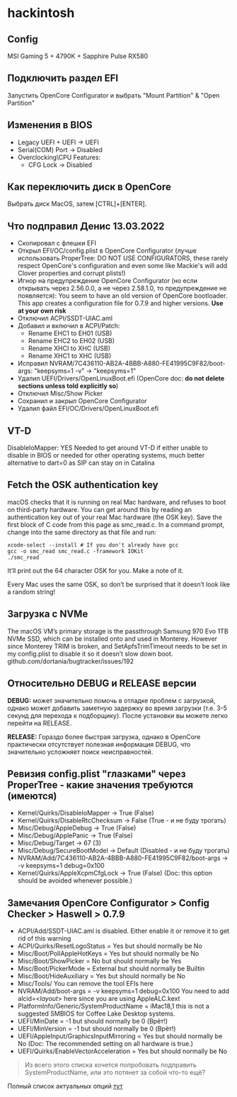 # hackintosh

## Config

MSI Gaming 5 + 4790K + Sapphire Pulse RX580

## Подключить раздел EFI

Запустить OpenCore Configurator и выбрать "Mount Partition" & "Open Partition"

## Изменения в BIOS

- Legacy UEFI + UEFI -> UEFI
- Serial(COM) Port -> Disabled
- Overclocking\CPU Features:
  - CFG Lock -> Disabled

## Как переключить диск в OpenCore

Выбрать диск MacOS, затем [CTRL]+[ENTER].

## Что подправил Денис 13.03.2022

- Скопировал с флешки EFI
- Открыл EFI/OC/config.plist в OpenCore Configurator (лучше использовать ProperTree: DO NOT USE CONFIGURATORS, these rarely respect OpenCore's configuration and even some like Mackie's will add Clover properties and corrupt plists!)
- Игнор на предупреждение OpenCore Configurator (но если открывать через 2.56.0.0, а не через 2.58.1.0, то предупреждение не появляется): You seem to have an old version of OpenCore bootloader. This app creates a configuration file for 0.7.9 and higher versions. **Use at your own risk**
- Отключил ACPI/SSDT-UIAC.aml
- Добавил и включил в ACPI/Patch:
  - Rename EHC1 to EH01 (USB)
  - Rename EHC2 to EH02 (USB)
  - Rename XHCI to XHC (USB)
  - Rename XHC1 to XHC (USB)
- Исправил NVRAM/7C436110-AB2A-4BBB-A880-FE41995C9F82/boot-args: "keepsyms=1 -v" -> "keepsyms=1"
- Удалил UEFI/Drivers/OpenLinuxBoot.efi (OpenCore doc: **do not delete sections unless told explicitly so**)
- Отключил Misc/Show Picker
- Сохранил и закрыл OpenCore Configurator
- Удалил файл EFI/OC/Drivers/OpenLinuxBoot.efi

## VT-D

DisableIoMapper: YES
Needed to get around VT-D if either unable to disable in BIOS or needed for other operating systems, much better alternative to dart=0 as SIP can stay on in Catalina

## Fetch the OSK authentication key

macOS checks that it is running on real Mac hardware, and refuses to boot on third-party hardware. You can get around this by reading an authentication key out of your real Mac hardware (the OSK key). Save the first block of C code from this page as smc_read.c. In a command prompt, change into the same directory as that file and run:

```
xcode-select --install # If you don't already have gcc
gcc -o smc_read smc_read.c -framework IOKit
./smc_read
```

It’ll print out the 64 character OSK for you. Make a note of it.

Every Mac uses the same OSK, so don’t be surprised that it doesn’t look like a random string!

## Загрузка с NVMe

The macOS VM’s primary storage is the passthrough Samsung 970 Evo 1TB NVMe SSD, which can be installed onto and used in Monterey. However since Monterey TRIM is broken, and SetApfsTrimTimeout needs to be set in my config.plist to disable it so it doesn’t slow down boot. github.com/dortania/bugtracker/issues/192

## Относительно DEBUG и RELEASE версии

**DEBUG:** может значительно помочь в отладке проблем с загрузкой, однако может добавить заметную задержку во время загрузки (т.е. 3-5 секунд для перехода к подборщику). После установки вы можете легко перейти на RELEASE.

**RELEASE:** Гораздо более быстрая загрузка, однако в OpenCore практически отсутствует полезная информация DEBUG, что значительно усложняет поиск неисправностей.

## Ревизия config.plist "глазками" через ProperTree - какие значения требуются (имеются)

- Kernel/Quirks/DisableIoMapper -> True (False)
- Kernel/Quirks/DisableRtcChecksum -> False (True - и не буду трогать)
- Misc/Debug/AppleDebug -> True (False)
- Misc/Debug/ApplePanic -> True (False)
- Misc/Debug/Target -> 67 (3)
- Misc/Debug/SecureBootModel -> Default (Disabled - и не буду трогать)
- NVRAM/Add/7C436110-AB2A-4BBB-A880-FE41995C9F82/boot-args -> -v keepsyms=1 debug=0x100
- Kernel/Quirks/AppleXcpmCfgLock -> True (False) (Doc: this option should be avoided whenever possible.)

## Замечания OpenCore Configurator > Config Checker > Haswell > 0.7.9

- ACPI/Add/SSDT-UIAC.aml is disabled. Either enable it or remove it to get rid of this warning
- ACPI/Quirks/ResetLogoStatus = Yes but should normally be No
- Misc/Boot/PollAppleHotKeys = Yes but should normally be No
- Misc/Boot/ShowPicker = No but should normally be Yes
- Misc/Boot/PickerMode = External but should normally be Builtin
- Misc/Boot/HideAuxiliary = Yes but should normally be No
- Misc/Tools/ You can remove the tool EFIs here
- NVRAM/Add/boot-args = -v keepsyms=1 debug=0x100 You need to add alcid=<_layout_\> here since you are using AppleALC.kext
- PlatformInfo/Generic/SystemProductName = iMac18,1 this is not a suggested SMBIOS for Coffee Lake Desktop systems.
- UEFI/MinDate = -1 but should normally be 0 (Врёт!)
- UEFI/MinVersion = -1 but should normally be 0 (Врёт!)
- UEFI/AppleInput/GraphicsInputMirroring = Yes but should normally be No (Doc: The recommended setting on all hardware is true.)
- UEFI/Quirks/EnableVectorAcceleration = Yes but should normally be No

> Из всего этого списка хочется попробовать подправить SystemProductName, или это потянет за собой что-то ещё?

Полный список актуальных опций [тут](https://dortania.github.io/docs/latest/Configuration.html)
